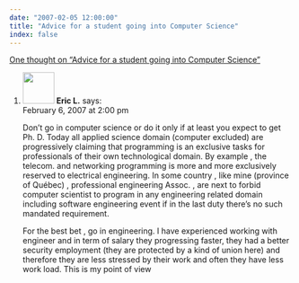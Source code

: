 ```yaml
---
date: "2007-02-05 12:00:00"
title: "Advice for a student going into Computer Science"
index: false
---
```


[One thought on &ldquo;Advice for a student going into Computer Science&rdquo;](/lemire/blog/2007/02-05-advice-for-a-student-going-into-computer-science)

<ol class="comment-list">
<li id="comment-49165" class="comment even thread-even depth-1">
<div class="comment-author vcard">
<img alt src="https://secure.gravatar.com/avatar/096cf15edf601b6b01741fdec0326606?s=56&#038;d=mm&#038;r=g" srcset="https://secure.gravatar.com/avatar/096cf15edf601b6b01741fdec0326606?s=112&#038;d=mm&#038;r=g 2x" class="avatar avatar-56 photo" height="56" width="56" decoding="async" /> <b class="fn">Eric L.</b> <span class="says">says:</span> </div>
<div class="comment-metadata"><time datetime="2007-02-06T14:00:06+00:00">February 6, 2007 at 2:00 pm</time></a> </div>
<div class="comment-content">
<p>Don&rsquo;t go in computer science or do it only if at least you expect to get Ph. D. Today all applied science domain (computer excluded) are progressively claiming that programming is an exclusive tasks for professionals of their own technological domain. By example , the telecom. and networking programming is more and more exclusively reserved to electrical engineering. In some country , like mine (province of Québec) , professional engineering Assoc. , are next to forbid computer scientist to program in any engineering related domain including software engineering event if in the last duty there&rsquo;s no such mandated requirement.</p>
<p>For the best bet , go in engineering. I have experienced working with engineer and in term of salary they progressing faster, they had a better security employment (they are protected by a kind of union here) and therefore they are less stressed by their work and often they have less work load. This is my point of view</p>
</div>
</li>
</ol>
